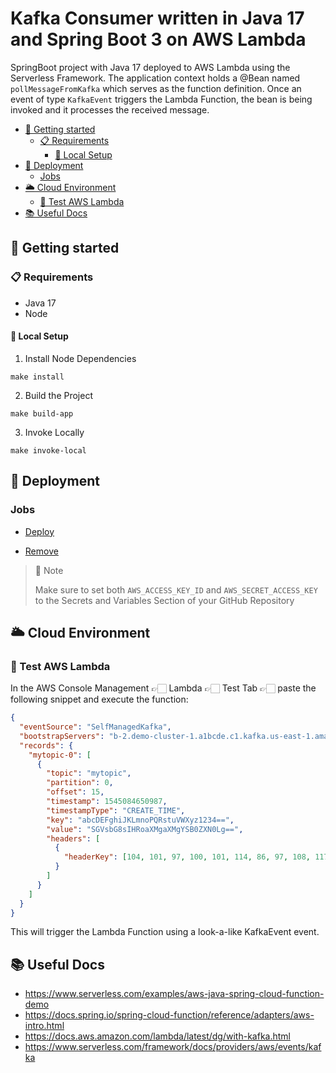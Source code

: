 # Kafka Consumer written in Java 17 and Spring Boot 3 on AWS Lambda

SpringBoot project with Java 17 deployed to AWS Lambda using the Serverless Framework.
The application context holds a @Bean named `pollMessageFromKafka` which serves as the function definition.
Once an event of type `KafkaEvent` triggers the Lambda Function, the bean is being invoked and
it processes the received message.

- [🏁 Getting started](#getting-started)
  - [📋 Requirements](#requirements)
    - [🔨 Local Setup](#local-setup)
- [🚀 Deployment](#deployment)
  - [Jobs](#jobs)
- [🌥️ Cloud Environment](#cloud-environment)
  - [🧪 Test AWS Lambda](#test-aws-lambda)
- [📚 Useful Docs](#useful-docs)

<!-- TOC --><a name="getting-started"></a>

## 🏁 Getting started

<!-- TOC --><a name="requirements"></a>

### 📋 Requirements

- Java 17
- Node

<!-- TOC --><a name="local-setup"></a>

#### 🔨 Local Setup

1. Install Node Dependencies

```shell
make install
```

2. Build the Project

```shell
make build-app
```

3. Invoke Locally

```shell
make invoke-local
```

<!-- TOC --><a name="deployment"></a>

## 🚀 Deployment

<!-- TOC --><a name="jobs"></a>

### Jobs

- [Deploy](.github/workflows/serverless-java-spring-boot-kafka-deploy.yml)

- [Remove](.github/workflows/serverless-java-spring-boot-kafka-remove.yml)

> 📒 Note
>
> Make sure to set both `AWS_ACCESS_KEY_ID` and `AWS_SECRET_ACCESS_KEY` to the Secrets and Variables Section of your
> GitHub Repository

<!-- TOC --><a name="cloud-environment"></a>

## 🌥️ Cloud Environment

<!-- TOC --><a name="test-aws-lambda"></a>

### 🧪 Test AWS Lambda

In the AWS Console Management 👉🏻 Lambda 👉🏻 Test Tab 👉🏻 paste the following snippet and execute the function:

```json
{
  "eventSource": "SelfManagedKafka",
  "bootstrapServers": "b-2.demo-cluster-1.a1bcde.c1.kafka.us-east-1.amazonaws.com:9092,b-1.demo-cluster-1.a1bcde.c1.kafka.us-east-1.amazonaws.com:9092",
  "records": {
    "mytopic-0": [
      {
        "topic": "mytopic",
        "partition": 0,
        "offset": 15,
        "timestamp": 1545084650987,
        "timestampType": "CREATE_TIME",
        "key": "abcDEFghiJKLmnoPQRstuVWXyz1234==",
        "value": "SGVsbG8sIHRoaXMgaXMgYSB0ZXN0Lg==",
        "headers": [
          {
            "headerKey": [104, 101, 97, 100, 101, 114, 86, 97, 108, 117, 101]
          }
        ]
      }
    ]
  }
}
```

This will trigger the Lambda Function using a look-a-like KafkaEvent event.

<!-- TOC --><a name="useful-docs"></a>

## 📚 Useful Docs

- https://www.serverless.com/examples/aws-java-spring-cloud-function-demo
- https://docs.spring.io/spring-cloud-function/reference/adapters/aws-intro.html
- https://docs.aws.amazon.com/lambda/latest/dg/with-kafka.html
- https://www.serverless.com/framework/docs/providers/aws/events/kafka
